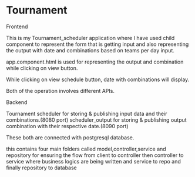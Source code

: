 # Tournament
Frontend

This is my Tournament_scheduler application where I have used child component to represent the form that is getting input and also representing the output with date and combinations based on teams per day input.

app.component.html is used for representing the output and combination while clicking on view button.

While clicking on view schedule button, date with combinations will display.

Both of the operation involves different APIs.

Backend

Tournament scheduler for storing & publishing input data and their combinations.(8080 port) scheduler_output for storing & publishing output combination with their respective date.(8090 port)

These both are connected with postgresql database.

this contains four main folders called model,controller,service and repository for ensuring the flow from client to controller then controller to service where business logics are being written and service to repo and finally repository to database
